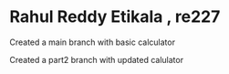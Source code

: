 # Rahul Reddy Etikala , re227

Created a main branch with basic calculator

Created a part2 branch with updated calulator
